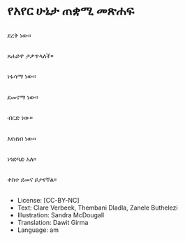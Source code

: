 # የአየር ሁኔታ ጠቋሚ መጽሐፍ

##
ደረቅ ነው።

##
ጸሐይዋ ታቃጥላለች።

##
ነፋሳማ ነው።

##
ደመናማ ነው።

##
ብርድ ነው።

##
እየዘነበ ነው።

##
ነጎድጓድ አለ።

##
ቀስተ ደመና ይታየኛል።

##
* License: [CC-BY-NC]
* Text: Clare Verbeek, Thembani Dladla, Zanele Buthelezi
* Illustration: Sandra McDougall
* Translation: Dawit Girma
* Language: am
